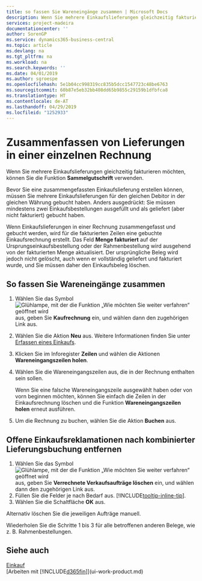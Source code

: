```yaml
---
title: so fassen Sie Wareneingänge zusammen | Microsoft Docs
description: Wenn Sie mehrere Einkaufslieferungen gleichzeitig fakturieren möchten, können Sie die Funktion Sammelgutschrift verwenden.
services: project-madeira
documentationcenter: ''
author: SorenGP
ms.service: dynamics365-business-central
ms.topic: article
ms.devlang: na
ms.tgt_pltfrm: na
ms.workload: na
ms.search.keywords: ''
ms.date: 04/01/2019
ms.author: sgroespe
ms.openlocfilehash: 5e1b04cc998319cc835b5dcc1547723c48be6763
ms.sourcegitcommit: 60b87e5eb32bb408dd65b9855c29159b1dfbfca8
ms.translationtype: HT
ms.contentlocale: de-AT
ms.lasthandoff: 04/29/2019
ms.locfileid: "1252933"
---
```

# <a name="combine-receipts-on-a-single-invoice"></a>Zusammenfassen von Lieferungen in einer einzelnen Rechnung
Wenn Sie mehrere Einkaufslieferungen gleichzeitig fakturieren möchten, können Sie die Funktion **Sammelgutschrift** verwenden.  

Bevor Sie eine zusammengefassten Einkaufslieferung erstellen können, müssen Sie mehrere Einkaufslieferungen für den gleichen Debitor in der gleichen Währung gebucht haben. Anders ausgedrückt: Sie müssen mindestens zwei Einkaufsbestellungen ausgefüllt und als geliefert (aber nicht fakturiert) gebucht haben.  

Wenn Einkaufslieferungen in einer Rechnung zusammengefasst und gebucht werden, wird für die fakturierten Zeilen eine gebuchte Einkaufsrechnung erstellt. Das Feld **Menge fakturiert** auf der Ursprungseinkaufsbestellung oder der Rahmenbestellung wird ausgehend von der fakturierten Menge aktualisiert. Der ursprüngliche Beleg wird jedoch nicht gelöscht, auch wenn er vollständig geliefert und fakturiert wurde, und Sie müssen daher den Einkaufsbeleg löschen.  

## <a name="to-combine-receipts"></a>So fassen Sie Wareneingänge zusammen  
1. Wählen Sie das Symbol ![Glühlampe, mit der die Funktion „Wie möchten Sie weiter verfahren“ geöffnet wird](media/ui-search/search_small.png "Wie möchten Sie weiter verfahren?") aus, geben Sie **Kaufrechnung** ein, und wählen dann den zugehörigen Link aus.  
2. Wählen Sie die Aktion **Neu** aus. Weitere Informationen finden Sie unter [Erfassen eines Einkaufs](purchasing-how-record-purchases.md).  
3. Klicken Sie im Inforegister **Zeilen** und wählen die  Aktionen **Wareneingangszeilen holen**.  
4. Wählen Sie die Wareneingangszeilen aus, die in der Rechnung enthalten sein sollen.  

    Wenn Sie eine falsche Wareneingangszeile ausgewählt haben oder von vorn beginnen möchten, können Sie einfach die Zeilen in der Einkaufsrechnung löschen und die Funktion **Wareneingangszeilen holen** erneut ausführen.  
5. Um die Rechnung zu buchen, wählen Sie die Aktion **Buchen** aus.  

## <a name="to-remove-open-purchase-orders-after-combined-receipt-posting"></a>Offene Einkaufsreklamationen nach kombinierter Lieferungsbuchung entfernen  
1. Wählen Sie das Symbol ![Glühlampe, mit der die Funktion „Wie möchten Sie weiter verfahren“ geöffnet wird](media/ui-search/search_small.png "Wie möchten Sie weiter verfahren?") aus, geben Sie **Verrechnete Verkaufsaufträge löschen** ein, und wählen dann den zugehörigen Link aus.  
2. Füllen Sie die Felder je nach Bedarf aus. [!INCLUDE[tooltip-inline-tip](includes/tooltip-inline-tip_md.md)].
3. Wählen Sie die Schaltfläche **OK** aus.  

Alternativ löschen Sie die jeweiligen Aufträge manuell.

Wiederholen Sie die Schritte 1 bis 3 für alle betroffenen anderen Belege, wie z. B. Rahmenbestellungen.

## <a name="see-also"></a>Siehe auch  
[Einkauf](purchasing-manage-purchasing.md)  
[Arbeiten mit [!INCLUDE[d365fin](includes/d365fin_md.md)]](ui-work-product.md)
